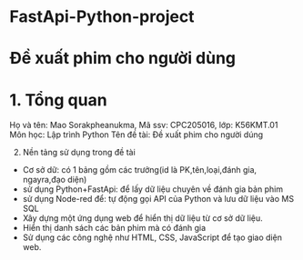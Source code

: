 # FastApi-Python-project
# Đề xuất phim cho người dùng
# 1. Tổng quan

Họ và tên: Mao Sorakpheanukma, Mã ssv: CPC205016, lớp: K56KMT.01
Môn học: Lập trình Python
Tên đề tài: Đề xuất phim cho người dúng

2. Nền tảng sử dụng trong đề tài
- Cơ sở dữ: có 1 bảng gồm các trưởng(id là PK,tên,loại,đánh gia, ngayra,đạo diện)
- sử dụng Python+FastApi: để lấy dữ liệu chuyên về đánh gia bản phim
- sử dụng Node-red để: tự động gọi API của Python và lưu dữ liệu vào MS SQL
- Xây dựng một ứng dụng web để hiển thị dữ liệu từ cơ sở dữ liệu.
- Hiển thị danh sách các bản phim mà có đánh gia 
- Sử dụng các công nghệ như HTML, CSS, JavaScript để tạo giao diện web.

 
